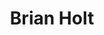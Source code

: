 ---
user: brian
title: Brian Holt
position: Senior UI Engineer
company: Netflix
featured: false
talk: keynote
---